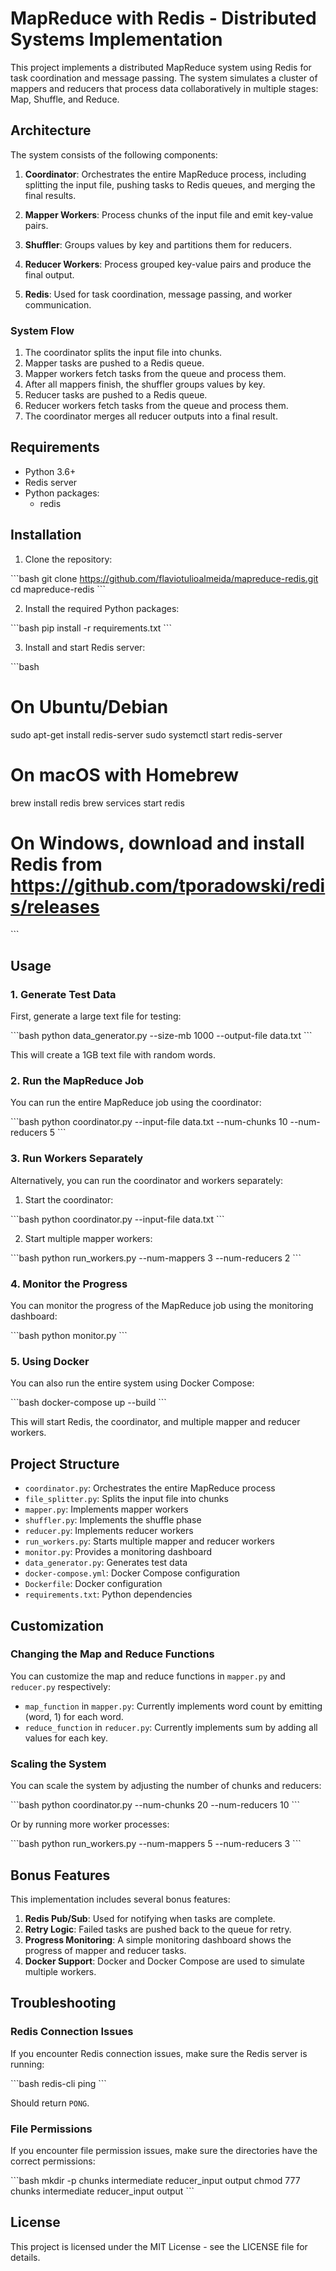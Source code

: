 # MapReduce with Redis - Distributed Systems Implementation

This project implements a distributed MapReduce system using Redis for task coordination and message passing. The system simulates a cluster of mappers and reducers that process data collaboratively in multiple stages: Map, Shuffle, and Reduce.

## Architecture

The system consists of the following components:

1. **Coordinator**: Orchestrates the entire MapReduce process, including splitting the input file, pushing tasks to Redis queues, and merging the final results.

2. **Mapper Workers**: Process chunks of the input file and emit key-value pairs.

3. **Shuffler**: Groups values by key and partitions them for reducers.

4. **Reducer Workers**: Process grouped key-value pairs and produce the final output.

5. **Redis**: Used for task coordination, message passing, and worker communication.

### System Flow

1. The coordinator splits the input file into chunks.
2. Mapper tasks are pushed to a Redis queue.
3. Mapper workers fetch tasks from the queue and process them.
4. After all mappers finish, the shuffler groups values by key.
5. Reducer tasks are pushed to a Redis queue.
6. Reducer workers fetch tasks from the queue and process them.
7. The coordinator merges all reducer outputs into a final result.

## Requirements

- Python 3.6+
- Redis server
- Python packages:
  - redis

## Installation

1. Clone the repository:

\`\`\`bash
git clone https://github.com/flaviotulioalmeida/mapreduce-redis.git
cd mapreduce-redis
\`\`\`

2. Install the required Python packages:

\`\`\`bash
pip install -r requirements.txt
\`\`\`

3. Install and start Redis server:


\`\`\`bash
# On Ubuntu/Debian
sudo apt-get install redis-server
sudo systemctl start redis-server

# On macOS with Homebrew
brew install redis
brew services start redis

# On Windows, download and install Redis from https://github.com/tporadowski/redis/releases
\`\`\`

## Usage

### 1. Generate Test Data


First, generate a large text file for testing:

\`\`\`bash
python data_generator.py --size-mb 1000 --output-file data.txt
\`\`\`

This will create a 1GB text file with random words.

### 2. Run the MapReduce Job

You can run the entire MapReduce job using the coordinator:

\`\`\`bash
python coordinator.py --input-file data.txt --num-chunks 10 --num-reducers 5
\`\`\`

### 3. Run Workers Separately

Alternatively, you can run the coordinator and workers separately:

1. Start the coordinator:

\`\`\`bash
python coordinator.py --input-file data.txt
\`\`\`

2. Start multiple mapper workers:

\`\`\`bash
python run_workers.py --num-mappers 3 --num-reducers 2
\`\`\`

### 4. Monitor the Progress

You can monitor the progress of the MapReduce job using the monitoring dashboard:

\`\`\`bash
python monitor.py
\`\`\`

### 5. Using Docker

You can also run the entire system using Docker Compose:

\`\`\`bash
docker-compose up --build
\`\`\`

This will start Redis, the coordinator, and multiple mapper and reducer workers.

## Project Structure

- `coordinator.py`: Orchestrates the entire MapReduce process
- `file_splitter.py`: Splits the input file into chunks
- `mapper.py`: Implements mapper workers
- `shuffler.py`: Implements the shuffle phase
- `reducer.py`: Implements reducer workers
- `run_workers.py`: Starts multiple mapper and reducer workers
- `monitor.py`: Provides a monitoring dashboard
- `data_generator.py`: Generates test data
- `docker-compose.yml`: Docker Compose configuration
- `Dockerfile`: Docker configuration
- `requirements.txt`: Python dependencies

## Customization

### Changing the Map and Reduce Functions

You can customize the map and reduce functions in `mapper.py` and `reducer.py` respectively:

- `map_function` in `mapper.py`: Currently implements word count by emitting (word, 1) for each word.
- `reduce_function` in `reducer.py`: Currently implements sum by adding all values for each key.

### Scaling the System

You can scale the system by adjusting the number of chunks and reducers:

\`\`\`bash
python coordinator.py --num-chunks 20 --num-reducers 10
\`\`\`

Or by running more worker processes:

\`\`\`bash
python run_workers.py --num-mappers 5 --num-reducers 3
\`\`\`

## Bonus Features

This implementation includes several bonus features:

1. **Redis Pub/Sub**: Used for notifying when tasks are complete.
2. **Retry Logic**: Failed tasks are pushed back to the queue for retry.
3. **Progress Monitoring**: A simple monitoring dashboard shows the progress of mapper and reducer tasks.
4. **Docker Support**: Docker and Docker Compose are used to simulate multiple workers.

## Troubleshooting

### Redis Connection Issues

If you encounter Redis connection issues, make sure the Redis server is running:

\`\`\`bash
redis-cli ping
\`\`\`

Should return `PONG`.

### File Permissions

If you encounter file permission issues, make sure the directories have the correct permissions:

\`\`\`bash
mkdir -p chunks intermediate reducer_input output
chmod 777 chunks intermediate reducer_input output
\`\`\`

## License

This project is licensed under the MIT License - see the LICENSE file for details.
